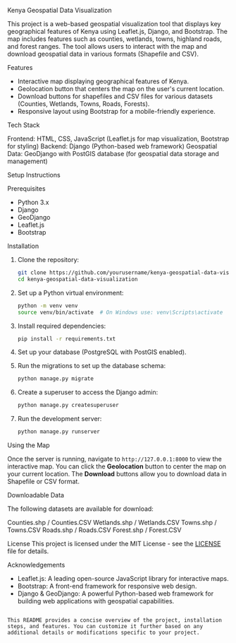  Kenya Geospatial Data Visualization

This project is a web-based geospatial visualization tool that displays key geographical features of Kenya using Leaflet.js, Django, and Bootstrap. The map includes features such as counties, wetlands, towns, highland roads, and forest ranges. The tool allows users to interact with the map and download geospatial data in various formats (Shapefile and CSV).

 Features

- Interactive map displaying geographical features of Kenya.
- Geolocation button that centers the map on the user's current location.
- Download buttons for shapefiles and CSV files for various datasets (Counties, Wetlands, Towns, Roads, Forests).
- Responsive layout using Bootstrap for a mobile-friendly experience.

 Tech Stack

Frontend: HTML, CSS, JavaScript (Leaflet.js for map visualization, Bootstrap for styling)
Backend: Django (Python-based web framework)
Geospatial Data: GeoDjango with PostGIS database (for geospatial data storage and management)

 Setup Instructions

 Prerequisites

- Python 3.x
- Django
- GeoDjango
- Leaflet.js
- Bootstrap

 Installation

1. Clone the repository:

   ```bash
   git clone https://github.com/yourusername/kenya-geospatial-data-visualization.git
   cd kenya-geospatial-data-visualization
   ```

2. Set up a Python virtual environment:

   ```bash
   python -m venv venv
   source venv/bin/activate  # On Windows use: venv\Scripts\activate
   ```

3. Install required dependencies:

   ```bash
   pip install -r requirements.txt
   ```

4. Set up your database (PostgreSQL with PostGIS enabled).

5. Run the migrations to set up the database schema:

   ```bash
   python manage.py migrate
   ```

6. Create a superuser to access the Django admin:

   ```bash
   python manage.py createsuperuser
   ```

7. Run the development server:

   ```bash
   python manage.py runserver
   ```

 Using the Map

Once the server is running, navigate to `http://127.0.0.1:8000` to view the interactive map. You can click the **Geolocation** button to center the map on your current location. The **Download** buttons allow you to download data in Shapefile or CSV format.

Downloadable Data

The following datasets are available for download:

Counties.shp / Counties.CSV
Wetlands.shp / Wetlands.CSV
Towns.shp / Towns.CSV
Roads.shp / Roads.CSV
Forest.shp / Forest.CSV

 License
This project is licensed under the MIT License - see the [LICENSE](LICENSE) file for details.

 Acknowledgements

- Leaflet.js: A leading open-source JavaScript library for interactive maps.
- Bootstrap: A front-end framework for responsive web design.
- Django & GeoDjango: A powerful Python-based web framework for building web applications with geospatial capabilities.
```

This README provides a concise overview of the project, installation steps, and features. You can customize it further based on any additional details or modifications specific to your project.
